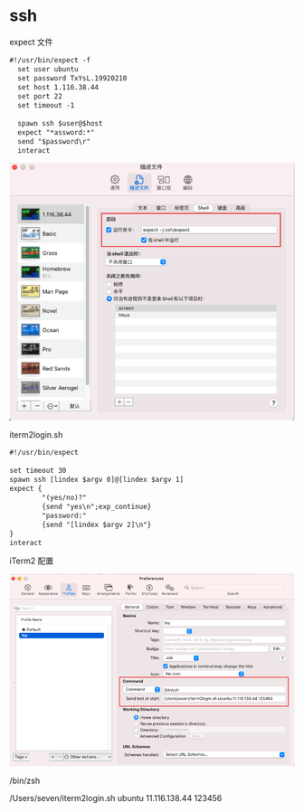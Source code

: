 # ssh

expect 文件

```shell
#!/usr/bin/expect -f
  set user ubuntu
  set password TxYsL.19920210
  set host 1.116.38.44
  set port 22
  set timeout -1

  spawn ssh $user@$host
  expect "*assword:*"
  send "$password\r"
  interact
```

![img](../../.images/Snipaste_2021-10-13_14-04-21.png)

iterm2login.sh

```shell
#!/usr/bin/expect

set timeout 30
spawn ssh [lindex $argv 0]@[lindex $argv 1]
expect {
        "(yes/no)?"
        {send "yes\n";exp_continue}
        "password:"
        {send "[lindex $argv 2]\n"}
}
interact
```

iTerm2 配置

![](../../.images/Snipaste_2021-10-13_14-08-11.png)

/bin/zsh

/Users/seven/iterm2login.sh ubuntu 11.116.138.44 123456
